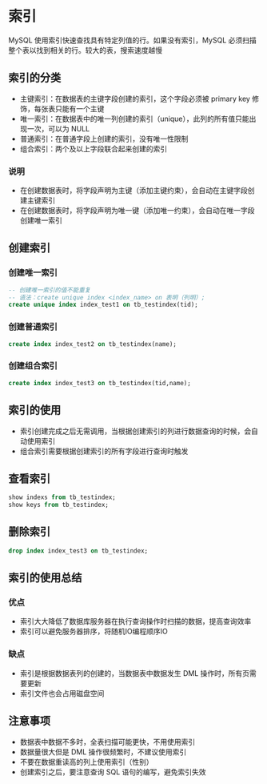 # 索引
MySQL 使用索引快速查找具有特定列值的行。如果没有索引，MySQL 必须扫描整个表以找到相关的行。较大的表，搜索速度越慢

## 索引的分类
- 主键索引：在数据表的主键字段创建的索引，这个字段必须被 primary key 修饰，每张表只能有一个主键
- 唯一索引：在数据表中的唯一列创建的索引（unique），此列的所有值只能出现一次，可以为 NULL
- 普通索引：在普通字段上创建的索引，没有唯一性限制
- 组合索引：两个及以上字段联合起来创建的索引

### 说明
- 在创建数据表时，将字段声明为主键（添加主键约束），会自动在主键字段创建主键索引
- 在创建数据表时，将字段声明为唯一键（添加唯一约束），会自动在唯一字段创建唯一索引

## 创建索引

### 创建唯一索引
``` sql
-- 创建唯一索引的值不能重复
-- 语法：create unique index <index_name> on 表明（列明）;
create unique index index_test1 on tb_testindex(tid);
```

### 创建普通索引
``` sql
create index index_test2 on tb_testindex(name);
```

### 创建组合索引
``` sql
create index index_test3 on tb_testindex(tid,name);
```

## 索引的使用
- 索引创建完成之后无需调用，当根据创建索引的列进行数据查询的时候，会自动使用索引
- 组合索引需要根据创建索引的所有字段进行查询时触发

## 查看索引
``` sql
show indexs from tb_testindex;
show keys from tb_testindex;
```

## 删除索引
``` sql
drop index index_test3 on tb_testindex;
```

## 索引的使用总结

### 优点
- 索引大大降低了数据库服务器在执行查询操作时扫描的数据，提高查询效率
- 索引可以避免服务器排序，将随机IO编程顺序IO

### 缺点
- 索引是根据数据表列的创建的，当数据表中数据发生 DML 操作时，所有页需要更新
- 索引文件也会占用磁盘空间

## 注意事项
- 数据表中数据不多时，全表扫描可能更快，不用使用索引
- 数据量很大但是 DML 操作很频繁时，不建议使用索引
- 不要在数据重读高的列上使用索引（性别）
- 创建索引之后，要注意查询 SQL 语句的编写，避免索引失效
